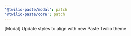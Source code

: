 ```yaml
---
'@twilio-paste/modal': patch
'@twilio-paste/core': patch
---
```


[Modal] Update styles to align with new Paste Twilio theme
